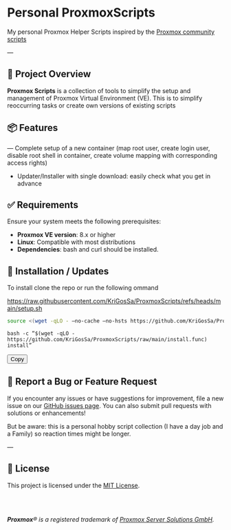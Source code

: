 # Personal ProxmoxScripts
My personal Proxmox Helper Scripts inspired by the [Proxmox community scripts](https://github.com/community-scripts/ProxmoxVE/)
 
—

## 🚀 Project Overview

**Proxmox Scripts** is a collection of tools to simplify the setup and management of Proxmox Virtual Environment (VE). This is to simplify reoccurring tasks or create own versions of existing scripts


## 📦 Features
 
— Complete setup of a new container (map root user, create login user, disable root shell in container, create volume mapping with corresponding access rights)
- Updater/Installer with single download: easily check what you get in advance

## ✅ Requirements

Ensure your system meets the following prerequisites:

- **Proxmox VE version**: 8.x or higher
- **Linux**: Compatible with most distributions
- **Dependencies**: bash and curl should be installed.


## 🚀 Installation / Updates

To install clone the repo or run the following  ommand

https://raw.githubusercontent.com/KriGosSa/ProxmoxScripts/refs/heads/main/setup.sh

```bash
source <(wget -qLO - —no-cache —no-hsts https://github.com/KriGosSa/ProxmoxScripts/raw/main/install.func) && install_script
```


<div class=“code-box”>
  <pre><code id=“codeBlock”>bash -c “$(wget -qLO - https://github.com/KriGosSa/ProxmoxScripts/raw/main/install.func) install”</code></pre>
  <button class=“copy-btn” onclick=“copyToClipboard()”>Copy</button>
</div>

<script>
function copyToClipboard() {
  var code = document.getElementById(“codeBlock”);
  var range = document.createRange();
  range.selectNode(code);
  window.getSelection().removeAllRanges();
  window.getSelection().addRange(range);
  document.execCommand(‘copy’);
  alert(‘Copied to clipboard!’);
}
</script>

## 🤝 Report a Bug or Feature Request

If you encounter any issues or have suggestions for improvement, file a new issue on our [GitHub issues page](https://github.com/KriGosSa/ProxmoxScripts/issues). You can also submit pull requests with solutions or enhancements!

But be aware: this is a personal hobby script collection (I have a day job and a Family) so reaction times might be longer.

—

## 📜 License

This project is licensed under the [MIT License](LICENSE).

</br>
</br>
<p align=“center”>
  <i style=“font-size: smaller;”><b>Proxmox</b>® is a registered trademark of <a href=“https://www.proxmox.com/en/about/company”>Proxmox Server Solutions GmbH</a>.</i>
</p>